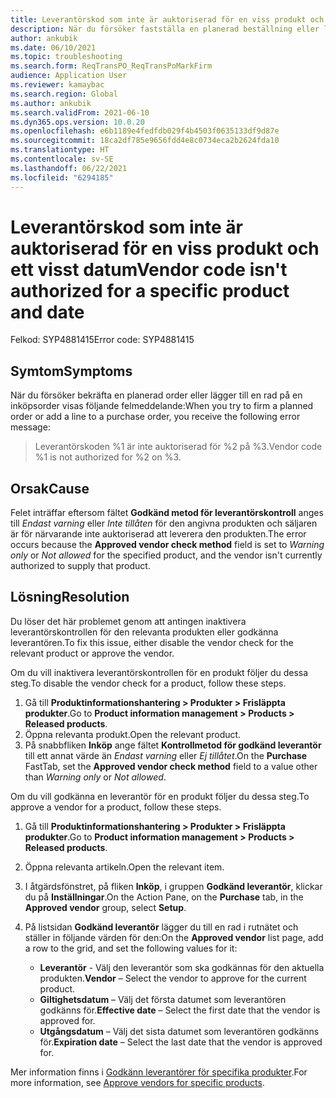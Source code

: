 ```yaml
---
title: Leverantörskod som inte är auktoriserad för en viss produkt och ett visst datum
description: När du försöker fastställa en planerad beställning eller lägga till en rad i en inköpsorder får du ett felmeddelande som anger att leverantörskoden inte är auktoriserad för en produkt och ett datum.
author: ankubik
ms.date: 06/10/2021
ms.topic: troubleshooting
ms.search.form: ReqTransPO_ReqTransPoMarkFirm
audience: Application User
ms.reviewer: kamaybac
ms.search.region: Global
ms.author: ankubik
ms.search.validFrom: 2021-06-10
ms.dyn365.ops.version: 10.0.20
ms.openlocfilehash: e6b1189e4fedfdb029f4b4503f0635133df9d87e
ms.sourcegitcommit: 18ca2df785e9656fdd4e8c0734eca2b2624fda10
ms.translationtype: HT
ms.contentlocale: sv-SE
ms.lasthandoff: 06/22/2021
ms.locfileid: "6294185"
---
```

# <a name="vendor-code-isnt-authorized-for-a-specific-product-and-date"></a><span data-ttu-id="f0087-103">Leverantörskod som inte är auktoriserad för en viss produkt och ett visst datum</span><span class="sxs-lookup"><span data-stu-id="f0087-103">Vendor code isn't authorized for a specific product and date</span></span>

<span data-ttu-id="f0087-104">Felkod: SYP4881415</span><span class="sxs-lookup"><span data-stu-id="f0087-104">Error code: SYP4881415</span></span>

## <a name="symptoms"></a><span data-ttu-id="f0087-105">Symtom</span><span class="sxs-lookup"><span data-stu-id="f0087-105">Symptoms</span></span>

<span data-ttu-id="f0087-106">När du försöker bekräfta en planerad order eller lägger till en rad på en inköpsorder visas följande felmeddelande:</span><span class="sxs-lookup"><span data-stu-id="f0087-106">When you try to firm a planned order or add a line to a purchase order, you receive the following error message:</span></span>

> <span data-ttu-id="f0087-107">Leverantörskoden %1 är inte auktoriserad för %2 på %3.</span><span class="sxs-lookup"><span data-stu-id="f0087-107">Vendor code %1 is not authorized for %2 on %3.</span></span>

## <a name="cause"></a><span data-ttu-id="f0087-108">Orsak</span><span class="sxs-lookup"><span data-stu-id="f0087-108">Cause</span></span>

<span data-ttu-id="f0087-109">Felet inträffar eftersom fältet **Godkänd metod för leverantörskontroll** anges till *Endast varning* eller *Inte tillåten* för den angivna produkten och säljaren är för närvarande inte auktoriserad att leverera den produkten.</span><span class="sxs-lookup"><span data-stu-id="f0087-109">The error occurs because the **Approved vendor check method** field is set to *Warning only* or *Not allowed* for the specified product, and the vendor isn't currently authorized to supply that product.</span></span>

## <a name="resolution"></a><span data-ttu-id="f0087-110">Lösning</span><span class="sxs-lookup"><span data-stu-id="f0087-110">Resolution</span></span>

<span data-ttu-id="f0087-111">Du löser det här problemet genom att antingen inaktivera leverantörskontrollen för den relevanta produkten eller godkänna leverantören.</span><span class="sxs-lookup"><span data-stu-id="f0087-111">To fix this issue, either disable the vendor check for the relevant product or approve the vendor.</span></span>

<span data-ttu-id="f0087-112">Om du vill inaktivera leverantörskontrollen för en produkt följer du dessa steg.</span><span class="sxs-lookup"><span data-stu-id="f0087-112">To disable the vendor check for a product, follow these steps.</span></span>

1. <span data-ttu-id="f0087-113">Gå till **Produktinformationshantering \> Produkter \> Frisläppta produkter**.</span><span class="sxs-lookup"><span data-stu-id="f0087-113">Go to **Product information management \> Products \> Released products**.</span></span>
1. <span data-ttu-id="f0087-114">Öppna relevanta produkt.</span><span class="sxs-lookup"><span data-stu-id="f0087-114">Open the relevant product.</span></span>
1. <span data-ttu-id="f0087-115">På snabbfliken **Inköp** ange fältet **Kontrollmetod för godkänd leverantör** till ett annat värde än *Endast varning* eller *Ej tillåtet*.</span><span class="sxs-lookup"><span data-stu-id="f0087-115">On the **Purchase** FastTab, set the **Approved vendor check method** field to a value other than *Warning only* or *Not allowed*.</span></span>

<span data-ttu-id="f0087-116">Om du vill godkänna en leverantör för en produkt följer du dessa steg.</span><span class="sxs-lookup"><span data-stu-id="f0087-116">To approve a vendor for a product, follow these steps.</span></span>

1. <span data-ttu-id="f0087-117">Gå till **Produktinformationshantering \> Produkter \> Frisläppta produkter**.</span><span class="sxs-lookup"><span data-stu-id="f0087-117">Go to **Product information management \> Products \> Released products**.</span></span>
1. <span data-ttu-id="f0087-118">Öppna relevanta artikeln.</span><span class="sxs-lookup"><span data-stu-id="f0087-118">Open the relevant item.</span></span>
1. <span data-ttu-id="f0087-119">I åtgärdsfönstret, på fliken **Inköp**, i gruppen **Godkänd leverantör**, klickar du på **Inställningar**.</span><span class="sxs-lookup"><span data-stu-id="f0087-119">On the Action Pane, on the **Purchase** tab, in the **Approved vendor** group, select **Setup**.</span></span>
1. <span data-ttu-id="f0087-120">På listsidan **Godkänd leverantör** lägger du till en rad i rutnätet och ställer in följande värden för den:</span><span class="sxs-lookup"><span data-stu-id="f0087-120">On the **Approved vendor** list page, add a row to the grid, and set the following values for it:</span></span>

    - <span data-ttu-id="f0087-121">**Leverantör** - Välj den leverantör som ska godkännas för den aktuella produkten.</span><span class="sxs-lookup"><span data-stu-id="f0087-121">**Vendor** – Select the vendor to approve for the current product.</span></span>
    - <span data-ttu-id="f0087-122">**Giltighetsdatum** – Välj det första datumet som leverantören godkänns för.</span><span class="sxs-lookup"><span data-stu-id="f0087-122">**Effective date** – Select the first date that the vendor is approved for.</span></span>
    - <span data-ttu-id="f0087-123">**Utgångsdatum** – Välj det sista datumet som leverantören godkänns för.</span><span class="sxs-lookup"><span data-stu-id="f0087-123">**Expiration date** – Select the last date that the vendor is approved for.</span></span>

<span data-ttu-id="f0087-124">Mer information finns i [Godkänn leverantörer för specifika produkter](/dynamics365/supply-chain/procurement/tasks/approve-vendors-specific-products.md).</span><span class="sxs-lookup"><span data-stu-id="f0087-124">For more information, see [Approve vendors for specific products](/dynamics365/supply-chain/procurement/tasks/approve-vendors-specific-products.md).</span></span>
